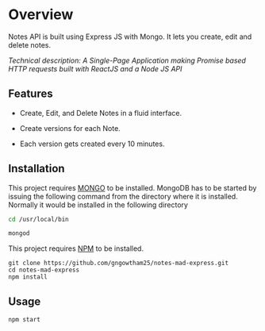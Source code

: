 # Overview

Notes API is built using Express JS with Mongo. It lets you create, edit and delete notes.

*Technical description: A Single-Page Application making Promise based HTTP requests built with ReactJS and a Node JS API*

## Features

* Create, Edit, and Delete Notes in a fluid interface.

* Create versions for each Note.

* Each version gets created every 10 minutes.


## Installation
This project requires [MONGO](https://docs.mongodb.com/manual/installation/) to be installed. MongoDB has to be started by issuing the following command from the directory where it is installed. Normally it would be installed in the following directory

```sh
cd /usr/local/bin
``` 

```sh
mongod
``` 

This project requires [NPM](https://docs.npmjs.com/) to be installed.


    git clone https://github.com/gngowtham25/notes-mad-express.git
    cd notes-mad-express
    npm install

## Usage
    npm start
